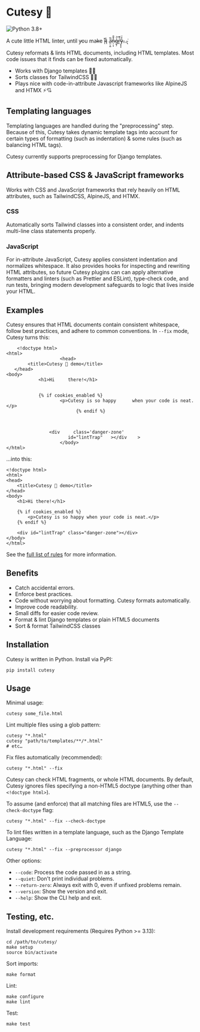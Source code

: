 # Cutesy 🥰

![Python 3.8+](https://img.shields.io/badge/python-3.8%2B-blue)

A cute little HTML linter, until y̵ou ma̴k̵e i̴͌ͅt̴̖̀ a̵̤̤͕̰͐̅͘͘n̶̦̣͙̑̌̆̄ǵ̷̗̗̀͝r̷̭̈́͂͘ẙ̶͔̟̞̊̈…̴̢͘

Cutesy reformats & lints HTML documents, including HTML templates. Most code issues that it finds can be fixed automatically.

- Works with Django templates 🐍💕
- Sorts classes for TailwindCSS 💖✨
- Plays nice with code-in-attribute Javascript frameworks like AlpineJS and HTMX ⚡💘

## Templating languages

Templating languages are handled during the "preprocessing" step. Because of this, Cutesy takes dynamic template tags into account for certain types of formatting (such as indentation) & some rules (such as balancing HTML tags).

Cutesy currently supports preprocessing for Django templates.

## Attribute-based CSS & JavaScript frameworks

Works with CSS and JavaScript frameworks that rely heavily on HTML attributes, such as TailwindCSS, AlpineJS, and HTMX.

### CSS

Automatically sorts Tailwind classes into a consistent order, and indents multi-line class statements properly.

### JavaScript

For in-attribute JavaScript, Cutesy applies consistent indentation and normalizes whitespace. It also provides hooks for inspecting and rewriting HTML attributes, so future Cutesy plugins can can apply alternative formatters and linters (such as Prettier and ESLint), type-check code, and run tests, bringing modern development safeguards to logic that lives inside your HTML.

## Examples

Cutesy ensures that HTML documents contain consistent whitespace, follow best practices, and adhere to common conventions. In `--fix` mode, Cutesy turns this:

        <!doctype html>
    <html>
                        <head>
            <title>Cutesy 🥰 demo</title>
       </head>
    <body>
                <h1>Hi     there!</h1>


                {% if cookies_enabled %}
                        <p>Cutesy is so happy      when your code is neat.</p>
                              {% endif %}



                    <div     class='danger-zone'
                           id="lintTrap"   ></div    >
                        </body>
    </html>

…into this:

    <!doctype html>
    <html>
    <head>
        <title>Cutesy 🥰 demo</title>
    </head>
    <body>
        <h1>Hi there!</h1>

        {% if cookies_enabled %}
            <p>Cutesy is so happy when your code is neat.</p>
        {% endif %}

        <div id="lintTrap" class="danger-zone"></div>
    </body>
    </html>

See the [full list of rules](docs/rules.md) for more information.

## Benefits

- Catch accidental errors.
- Enforce best practices.
- Code without worrying about formatting. Cutesy formats automatically.
- Improve code readability.
- Small diffs for easier code review.
- Format & lint Django templates or plain HTML5 documents
- Sort & format TailwindCSS classes

## Installation

Cutesy is written in Python. Install via PyPI:

    pip install cutesy

## Usage

Minimal usage:

    cutesy some_file.html


Lint multiple files using a glob pattern:

    cutesy "*.html"
    cutesy "path/to/templates/**/*.html"
    # etc…


Fix files automatically (recommended):

    cutesy "*.html" --fix


Cutesy can check HTML fragments, or whole HTML documents. By default, Cutesy ignores files specifying a non-HTML5 doctype (anything other than `<!doctype html>`).

To assume (and enforce) that all matching files are HTML5, use the `--check-doctype` flag:

    cutesy "*.html" --fix --check-doctype


To lint files written in a template language, such as the Django Template Language:

    cutesy "*.html" --fix --preprocessor django


Other options:

- `--code`: Process the code passed in as a string.
- `--quiet`: Don't print individual problems.
- `--return-zero`: Always exit with 0, even if unfixed problems remain.
- `--version`: Show the version and exit.
- `--help`: Show the CLI help and exit.


## Testing, etc.

Install development requirements (Requires Python >= 3.13):

    cd /path/to/cutesy/
    make setup
    source bin/activate

Sort imports:

    make format

Lint:

    make configure
    make lint

Test:

    make test
